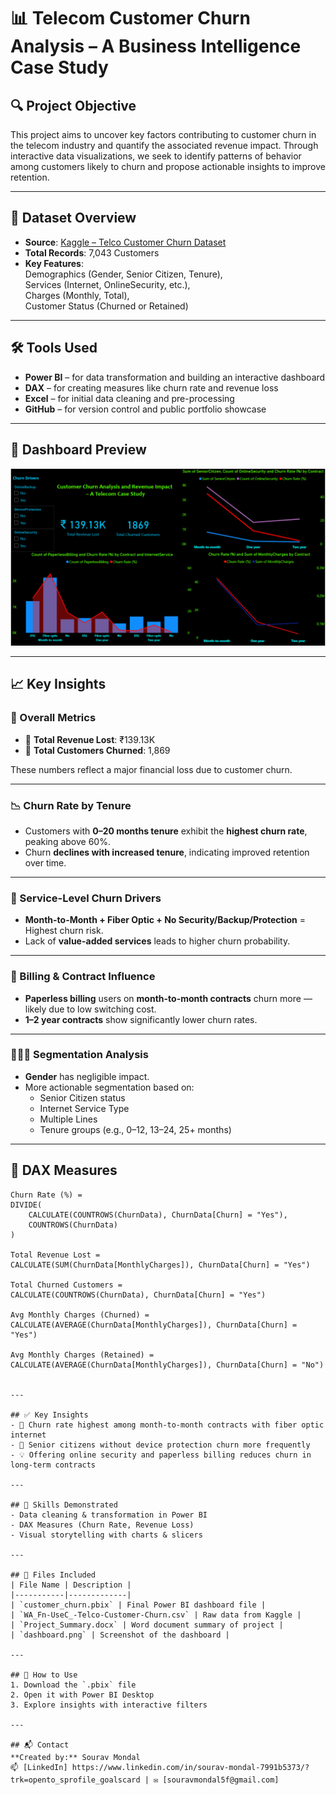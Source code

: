 # 📊 Telecom Customer Churn Analysis – A Business Intelligence Case Study

## 🔍 Project Objective

This project aims to uncover key factors contributing to customer churn in the telecom industry and quantify the associated revenue impact. Through interactive data visualizations, we seek to identify patterns of behavior among customers likely to churn and propose actionable insights to improve retention.

---

## 📁 Dataset Overview

- **Source**: [Kaggle – Telco Customer Churn Dataset](https://www.kaggle.com/datasets/blastchar/telco-customer-churn)
- **Total Records**: 7,043 Customers
- **Key Features**:  
  Demographics (Gender, Senior Citizen, Tenure),  
  Services (Internet, OnlineSecurity, etc.),  
  Charges (Monthly, Total),  
  Customer Status (Churned or Retained)

---

## 🛠️ Tools Used

- **Power BI** – for data transformation and building an interactive dashboard  
- **DAX** – for creating measures like churn rate and revenue loss  
- **Excel** – for initial data cleaning and pre-processing  
- **GitHub** – for version control and public portfolio showcase

---

## 📌 Dashboard Preview

[![Dashboard Screenshot](Dashboard%20Screenshot.png)](Dashboard%20Screenshot.png)

---

## 📈 Key Insights

### 🧾 Overall Metrics
- 💸 **Total Revenue Lost**: ₹139.13K  
- 🙍 **Total Customers Churned**: 1,869

These numbers reflect a major financial loss due to customer churn.

---

### 📉 Churn Rate by Tenure
- Customers with **0–20 months tenure** exhibit the **highest churn rate**, peaking above 60%.
- Churn **declines with increased tenure**, indicating improved retention over time.

---

### 🔄 Service-Level Churn Drivers
- **Month-to-Month + Fiber Optic + No Security/Backup/Protection** = Highest churn risk.
- Lack of **value-added services** leads to higher churn probability.

---

### 🧾 Billing & Contract Influence
- **Paperless billing** users on **month-to-month contracts** churn more — likely due to low switching cost.
- **1–2 year contracts** show significantly lower churn rates.

---

### 🧑‍🤝‍🧑 Segmentation Analysis
- **Gender** has negligible impact.
- More actionable segmentation based on:
  - Senior Citizen status
  - Internet Service Type
  - Multiple Lines
  - Tenure groups (e.g., 0–12, 13–24, 25+ months)

---

## 🧮 DAX Measures

```DAX
Churn Rate (%) = 
DIVIDE(
    CALCULATE(COUNTROWS(ChurnData), ChurnData[Churn] = "Yes"),
    COUNTROWS(ChurnData)
)

Total Revenue Lost = 
CALCULATE(SUM(ChurnData[MonthlyCharges]), ChurnData[Churn] = "Yes")

Total Churned Customers = 
CALCULATE(COUNTROWS(ChurnData), ChurnData[Churn] = "Yes")

Avg Monthly Charges (Churned) = 
CALCULATE(AVERAGE(ChurnData[MonthlyCharges]), ChurnData[Churn] = "Yes")

Avg Monthly Charges (Retained) = 
CALCULATE(AVERAGE(ChurnData[MonthlyCharges]), ChurnData[Churn] = "No")


---

## ✅ Key Insights
- 🔴 Churn rate highest among month-to-month contracts with fiber optic internet
- 🧓 Senior citizens without device protection churn more frequently
- 💡 Offering online security and paperless billing reduces churn in long-term contracts

---

## 🧠 Skills Demonstrated
- Data cleaning & transformation in Power BI
- DAX Measures (Churn Rate, Revenue Loss)
- Visual storytelling with charts & slicers

---

## 📁 Files Included
| File Name | Description |
|-----------|-------------|
| `customer_churn.pbix` | Final Power BI dashboard file |
| `WA_Fn-UseC_-Telco-Customer-Churn.csv` | Raw data from Kaggle |
| `Project_Summary.docx` | Word document summary of project |
| `dashboard.png` | Screenshot of the dashboard |

---

## 🚀 How to Use
1. Download the `.pbix` file
2. Open it with Power BI Desktop
3. Explore insights with interactive filters

---

## 📬 Contact
**Created by:** Sourav Mondal 
📫 [LinkedIn] https://www.linkedin.com/in/sourav-mondal-7991b5373/?trk=opento_sprofile_goalscard | ✉️ [souravmondal5f@gmail.com]
